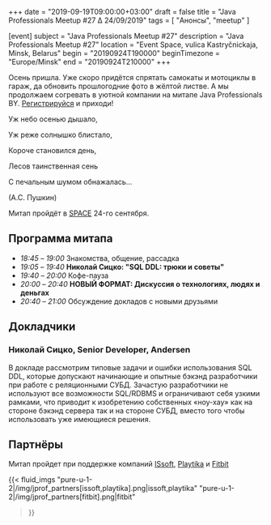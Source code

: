 +++
date = "2019-09-19T09:00:00+03:00"
draft = false
title = "Java Professionals Meetup #27 ∆ 24/09/2019"
tags = [
    "Анонсы", "meetup"
]

[event]
subject = "Java Professionals Meetup #27"
description = "Java Professionals Meetup #27"
location = "Event Space, vulica Kastryčnickaja, Minsk, Belarus"
begin = "20190924T190000"
beginTimezone = "Europe/Minsk"
end = "20190924T210000"
+++

Осень пришла. Уже скоро придётся спрятать самокаты и мотоциклы в гараж, да обновить прошлогодние фото в жёлтой листве.
А мы продолжаем согревать в уютной компании на митапе Java Professionals BY.
[Регистрируйся](http://bit.ly/jprof_reg_27) и приходи!

<!--more-->

Уж небо осенью дышало,

Уж реже солнышко блистало,

Короче становился день,

Лесов таинственная сень

С печальным шумом обнажалась...

(A.C. Пушкин)


Митап пройдёт в [SPACE](http://eventspace.by) 24-го сентября. 

## Программа митапа
* _18:45_ – _19:00_ Знакомства, общение, рассадка
* _19:05_ – _19:40_ **Николай Сицко: "SQL DDL: трюки и советы"**
* _19:40_ – _20:00_ Кофе-пауза
* _20:00_ – _20:40_ **НОВЫЙ ФОРМАТ: Дискуссия о технологиях, людях и деньгах** 
* _20:40_ – _21:00_ Обсуждение докладов с новыми друзьями

## Докладчики

### Николай Сицко, Senior Developer, Andersen
В докладе рассмотрим типовые задачи и ошибки использования SQL DDL, которые допускают начинающие и опытные бэкэнд разработчики при работе с реляционными СУБД. 
Зачастую разработчики не используют все возможности SQL/RDBMS и ограничивают себя узкими рамками, что приводит к изобретению собственных «ноу-хау» как на стороне бэкэнд сервера так и на стороне СУБД, 
вместо того чтобы использовать уже имеющиеся решения. 

## Партнёры

Митап пройдет при поддержке компаний [ISsoft](http://www.issoft.by), [Playtika](https://www.playtika.com/) и [Fitbit](https://www.fitbit.com/home)

{{< fluid_imgs
  "pure-u-1-2|/img/jprof_partners[issoft,playtika].png|issoft,playtika"
  "pure-u-1-2|/img/jprof_partners[fitbit].png|fitbit"
>}}
